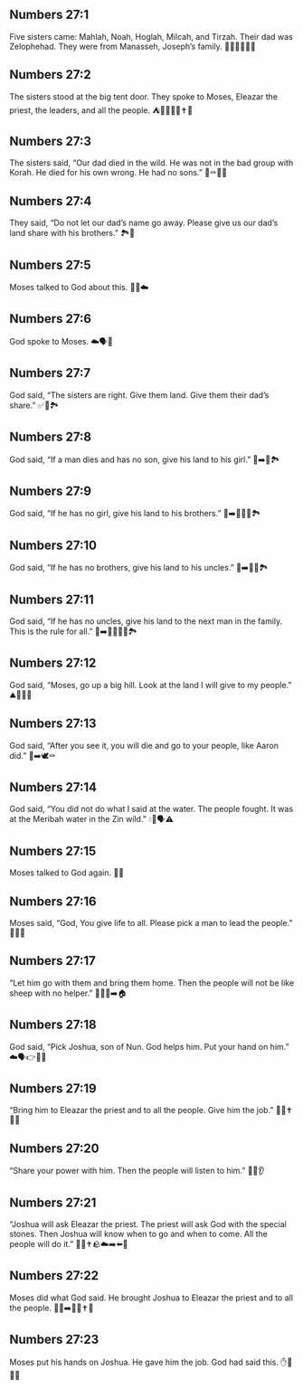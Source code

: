 ## Numbers 27:1
Five sisters came: Mahlah, Noah, Hoglah, Milcah, and Tirzah. Their dad was Zelophehad. They were from Manasseh, Joseph’s family. 👧👧👧👧👧👣
## Numbers 27:2
The sisters stood at the big tent door. They spoke to Moses, Eleazar the priest, the leaders, and all the people. ⛺️🚪🙋‍♀️🧔✝️👥
## Numbers 27:3
The sisters said, “Our dad died in the wild. He was not in the bad group with Korah. He died for his own wrong. He had no sons.” 🌵⚰️🚫👥
## Numbers 27:4
They said, “Do not let our dad’s name go away. Please give us our dad’s land share with his brothers.” 🏞️🙏
## Numbers 27:5
Moses talked to God about this. 🧔🙏☁️
## Numbers 27:6
God spoke to Moses. ☁️🗣️🧔
## Numbers 27:7
God said, “The sisters are right. Give them land. Give them their dad’s share.” ✅👧🏞️
## Numbers 27:8
God said, “If a man dies and has no son, give his land to his girl.” 📜➡️👧🏞️
## Numbers 27:9
God said, “If he has no girl, give his land to his brothers.” 📜➡️👨‍👨‍👦🏞️
## Numbers 27:10
God said, “If he has no brothers, give his land to his uncles.” 📜➡️👨‍🦳🏞️
## Numbers 27:11
God said, “If he has no uncles, give his land to the next man in the family. This is the rule for all.” 📜➡️👨‍👩‍👧‍👦🏞️
## Numbers 27:12
God said, “Moses, go up a big hill. Look at the land I will give to my people.” ⛰️👀🌄👥
## Numbers 27:13
God said, “After you see it, you will die and go to your people, like Aaron did.” 👀➡️🕊️⚰️
## Numbers 27:14
God said, “You did not do what I said at the water. The people fought. It was at the Meribah water in the Zin wild.” 💧🚫🗣️⚠️
## Numbers 27:15
Moses talked to God again. 🧔🙏
## Numbers 27:16
Moses said, “God, You give life to all. Please pick a man to lead the people.” 🙏👤👥
## Numbers 27:17
“Let him go with them and bring them home. Then the people will not be like sheep with no helper.” 🐑👨‍🦱➡️🏠
## Numbers 27:18
God said, “Pick Joshua, son of Nun. God helps him. Put your hand on him.” ☁️🗣️👉🧔‍♂️
## Numbers 27:19
“Bring him to Eleazar the priest and to all the people. Give him the job.” 👨‍🦳✝️👥✅
## Numbers 27:20
“Share your power with him. Then the people will listen to him.” 🤝✨👂
## Numbers 27:21
“Joshua will ask Eleazar the priest. The priest will ask God with the special stones. Then Joshua will know when to go and when to come. All the people will do it.” 🙋‍♂️✝️🪨☁️➡️⬅️👥
## Numbers 27:22
Moses did what God said. He brought Joshua to Eleazar the priest and to all the people. 🧔✅➡️🧔‍♂️✝️👥
## Numbers 27:23
Moses put his hands on Joshua. He gave him the job. God had said this. ✋🤝🧔‍♂️

